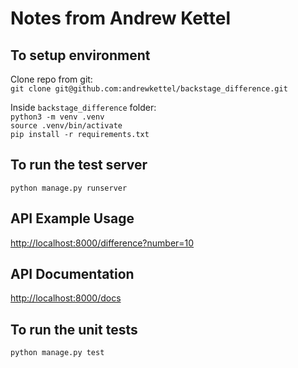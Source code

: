 # Notes from Andrew Kettel
## To setup environment
Clone repo from git:<br/>
`git clone git@github.com:andrewkettel/backstage_difference.git`<br />

Inside `backstage_difference` folder: <br/>
`python3 -m venv .venv`<br/>
`source .venv/bin/activate`<br/>
`pip install -r requirements.txt`<br/>

## To run the test server
`python manage.py runserver`

## API Example Usage
[http://localhost:8000/difference?number=10](http://localhost:8000/difference?number=10)

## API Documentation
[http://localhost:8000/docs](http://localhost:8000/docs)

## To run the unit tests
`python manage.py test`
